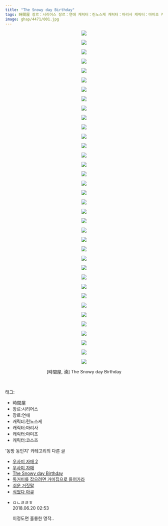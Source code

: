 ```yaml
---
title: "The Snowy day Birthday"
tags: 時間屋 장르：시리어스 장르：연애 캐릭터：린노스케 캐릭터：마리사 캐릭터：마미조 캐릭터：코스즈 湊 동방_동인지
image: ghap/4471/001.jpg
---
```

<div class="article">
<p style="text-align: center; clear: none; float: none;"><img src="{{ site.nasurl }}/ghap/4471/001.jpg"/></p>
<p style="text-align: center; clear: none; float: none;"><img src="{{ site.nasurl }}/ghap/4471/002.jpg"/></p>
<p style="text-align: center; clear: none; float: none;"><img src="{{ site.nasurl }}/ghap/4471/003.jpg"/></p>
<p style="text-align: center; clear: none; float: none;"><img src="{{ site.nasurl }}/ghap/4471/004.jpg"/></p>
<p style="text-align: center; clear: none; float: none;"><img src="{{ site.nasurl }}/ghap/4471/005.jpg"/></p>
<p style="text-align: center; clear: none; float: none;"><img src="{{ site.nasurl }}/ghap/4471/006.jpg"/></p>
<p style="text-align: center; clear: none; float: none;"><img src="{{ site.nasurl }}/ghap/4471/007.jpg"/></p>
<p style="text-align: center; clear: none; float: none;"><img src="{{ site.nasurl }}/ghap/4471/008.jpg"/></p>
<p style="text-align: center; clear: none; float: none;"><img src="{{ site.nasurl }}/ghap/4471/009.jpg"/></p>
<p style="text-align: center; clear: none; float: none;"><img src="{{ site.nasurl }}/ghap/4471/010.jpg"/></p>
<p style="text-align: center; clear: none; float: none;"><img src="{{ site.nasurl }}/ghap/4471/011.jpg"/></p>
<p style="text-align: center; clear: none; float: none;"><img src="{{ site.nasurl }}/ghap/4471/012.jpg"/></p>
<p style="text-align: center; clear: none; float: none;"><img src="{{ site.nasurl }}/ghap/4471/013.jpg"/></p>
<p style="text-align: center; clear: none; float: none;"><img src="{{ site.nasurl }}/ghap/4471/014.jpg"/></p>
<p style="text-align: center; clear: none; float: none;"><img src="{{ site.nasurl }}/ghap/4471/015.jpg"/></p>
<p style="text-align: center; clear: none; float: none;"><img src="{{ site.nasurl }}/ghap/4471/016.jpg"/></p>
<p style="text-align: center; clear: none; float: none;"><img src="{{ site.nasurl }}/ghap/4471/017.jpg"/></p>
<p style="text-align: center; clear: none; float: none;"><img src="{{ site.nasurl }}/ghap/4471/018.jpg"/></p>
<p style="text-align: center; clear: none; float: none;"><img src="{{ site.nasurl }}/ghap/4471/019.jpg"/></p>
<p style="text-align: center; clear: none; float: none;"><img src="{{ site.nasurl }}/ghap/4471/020.jpg"/></p>
<p style="text-align: center; clear: none; float: none;"><img src="{{ site.nasurl }}/ghap/4471/021.jpg"/></p>
<p style="text-align: center; clear: none; float: none;"><img src="{{ site.nasurl }}/ghap/4471/022.jpg"/></p>
<p style="text-align: center; clear: none; float: none;"><img src="{{ site.nasurl }}/ghap/4471/023.jpg"/></p>
<p style="text-align: center; clear: none; float: none;"><img src="{{ site.nasurl }}/ghap/4471/024.jpg"/></p>
<p style="text-align: center; clear: none; float: none;"><img src="{{ site.nasurl }}/ghap/4471/025.jpg"/></p>
<p style="text-align: center; clear: none; float: none;"><img src="{{ site.nasurl }}/ghap/4471/026.jpg"/></p>
<p style="text-align: center; clear: none; float: none;"><img src="{{ site.nasurl }}/ghap/4471/027.jpg"/></p>
<p style="text-align: center; clear: none; float: none;"><img src="{{ site.nasurl }}/ghap/4471/028.jpg"/></p>
<p style="text-align: center; clear: none; float: none;"><img src="{{ site.nasurl }}/ghap/4471/029.jpg"/></p>
<p style="text-align: center; clear: none; float: none;"><img src="{{ site.nasurl }}/ghap/4471/030.jpg"/></p>
<p style="text-align: center; clear: none; float: none;"><img src="{{ site.nasurl }}/ghap/4471/031.jpg"/></p>
<p style="text-align: center; clear: none; float: none;"><img src="{{ site.nasurl }}/ghap/4471/032.jpg"/></p>
<p style="text-align: center; clear: none; float: none;"><img src="{{ site.nasurl }}/ghap/4471/033.jpg"/></p>
<p style="text-align: center; clear: none; float: none;"><img src="{{ site.nasurl }}/ghap/4471/034.jpg"/></p>
<p style="text-align: center; clear: none; float: none;"><img src="{{ site.nasurl }}/ghap/4471/035.jpg"/></p>
<p style="text-align: center; clear: none; float: none;"><img src="{{ site.nasurl }}/ghap/4471/036.jpg"/></p>
<p style="text-align: center; clear: none; float: none;">[時間屋, 湊] The Snowy day Birthday</p>
<p><br/></p>
</div><div class="tagTrail">
<p>태그: </p>
<ul>
<li>時間屋</li>
<li>장르:시리어스</li>
<li>장르:연애</li>
<li>캐릭터:린노스케</li>
<li>캐릭터:마리사</li>
<li>캐릭터:마미조</li>
<li>캐릭터:코스즈</li>
</ul>
</div><div class="another">
<p>'동방 동인지' 카테고리의 다른 글</p>
<ul>
<li><a href="/2018-06-22-ghap_4478">우사미 자매 2</a></li>
<li><a href="/2018-06-22-ghap_4477">우사미 자매</a></li>
<li><a href="/2018-06-17-ghap_4471">The Snowy day Birthday</a></li>
<li><a href="/2018-06-17-ghap_4470">독거미를 잡으려면 거미집으로 들어가라</a></li>
<li><a href="/2018-06-17-ghap_4469">쉬운 거짓말</a></li>
<li><a href="/2018-06-13-ghap_4468">식었다 아큐</a></li>
</ul>
</div><div class="cb_module cb_fluid">
<div class="cb_wrt cb_profile">
<div class="comment">
<ul>
<li class="cb_thumb_off" id="comment15272893">
<div class="cb_comment_area">
<div class="cb_info_area">
<div class="cb_section">
<span class="cb_nick_name">ㅁㄴㄹㄹㅎ</span>
</div>
<div class="cb_section">
<span class="cb_date">2018.06.20 02:53 </span>
</div>
</div>
<div class="cb_dsc_comment">
<p class="cb_dsc">
											이정도면 훌륭한 명작..
										</p>
</div>
</div></li>
</ul>
</div>
</div><!-- commentList close -->
</div>